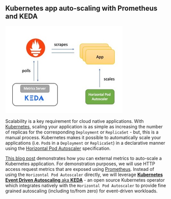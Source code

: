 ## Kubernetes app auto-scaling with Prometheus and KEDA

![](keda-prometheus.jpg)

Scalability is a key requirement for cloud native applications. With [Kubernetes](https://kubernetes.io), scaling your application is as simple as increasing the number of replicas for the corresponding `Deployment` or `ReplicaSet` - but, this is a manual process. Kubernetes makes it possible to automatically scale your applications (i.e. `Pod`s in a `Deployment` or `ReplicaSet`) in a declarative manner using the [Horizontal Pod Autoscaler](https://kubernetes.io/docs/reference/generated/kubernetes-api/v1.16/#horizontalpodautoscaler-v1-autoscaling) specification.

[This blog post](https://dev.to/azure/how-to-auto-scale-your-kubernetes-apps-with-prometheus-and-keda-39km) demonstrates how you can external metrics to auto-scale a Kubernetes application. For demonstration purposes, we will use HTTP access request metrics that are exposed using [Prometheus](https://prometheus.io). Instead of using the `Horizontal Pod Autoscaler` directly, we will leverage [**Kubernetes Event Driven Autoscaling** aka **KEDA**](https://github.com/kedacore/keda) - an open source Kubernetes operator which integrates natively with the `Horizontal Pod Autoscaler` to provide fine grained autoscaling (including to/from zero) for event-driven workloads.